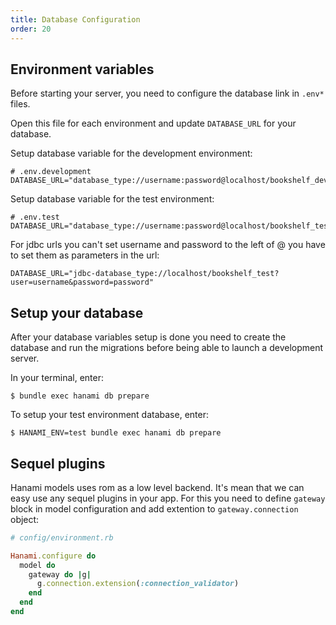 ```yaml
---
title: Database Configuration
order: 20
---
```


## Environment variables

Before starting your server, you need to configure the database link in <code>.env*</code> files.

Open this file for each environment and update <code>DATABASE_URL</code> for your database.

Setup database variable for the development environment:

```env
# .env.development
DATABASE_URL="database_type://username:password@localhost/bookshelf_development"
```

Setup database variable for the test environment:

```env
# .env.test
DATABASE_URL="database_type://username:password@localhost/bookshelf_test"
```

For jdbc urls you can't set username and password to the left of @ you have to set them as parameters in the url:

```env
DATABASE_URL="jdbc-database_type://localhost/bookshelf_test?user=username&password=password"
```

## Setup your database

After your database variables setup is done you need to create the database and run the migrations before being able to launch a development server.

In your terminal, enter:

```shell
$ bundle exec hanami db prepare
```

To setup your test environment database, enter:

```shell
$ HANAMI_ENV=test bundle exec hanami db prepare
```

## Sequel plugins

Hanami models uses rom as a low level backend. It's mean that we can easy use any sequel plugins in your app.
For this you need to define `gateway` block in model configuration and add extention to `gateway.connection` object:

```ruby
# config/environment.rb

Hanami.configure do
  model do
    gateway do |g|
      g.connection.extension(:connection_validator)
    end
  end
end
```
